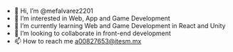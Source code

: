 - 👋 Hi, I’m @mefalvarez2201
- 👀 I’m interested in Web, App and Game Development
- 🌱 I’m currently learning Web and Game Development in React and Unity
- 💞️ I’m looking to collaborate in front-end development
- 📫 How to reach me a00827653@itesm.mx

<!---
mefalvarez2201/mefalvarez2201 is a ✨ special ✨ repository because its `README.md` (this file) appears on your GitHub profile.
You can click the Preview link to take a look at your changes.
--->
